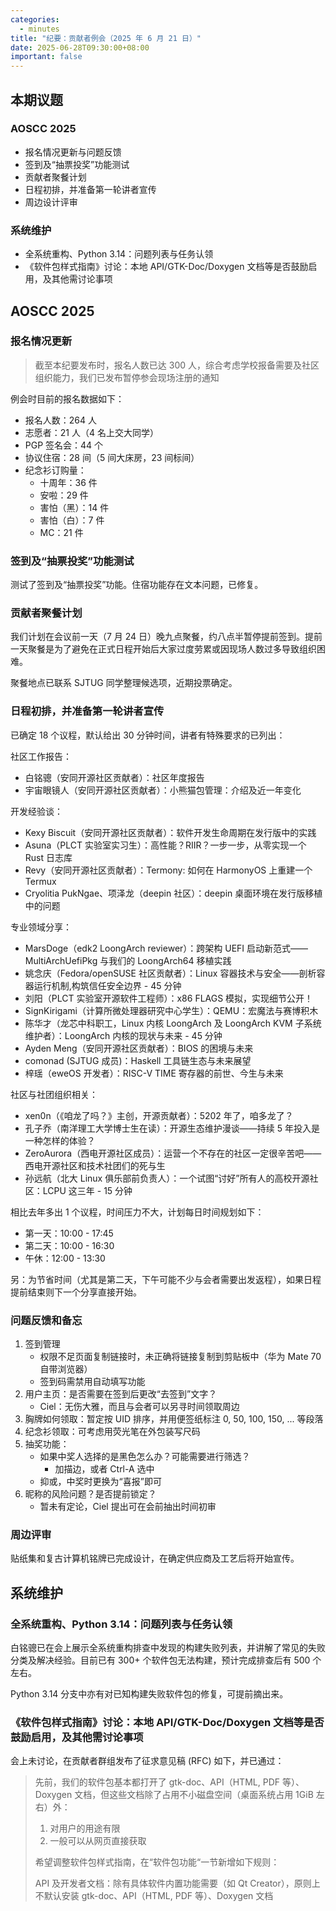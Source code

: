 ```yaml
---
categories:
  - minutes
title: "纪要：贡献者例会（2025 年 6 月 21 日）"
date: 2025-06-28T09:30:00+08:00
important: false
---
```


本期议题
---

### AOSCC 2025

- 报名情况更新与问题反馈
- 签到及“抽票投奖”功能测试
- 贡献者聚餐计划
- 日程初排，并准备第一轮讲者宣传
- 周边设计评审

### 系统维护

- 全系统重构、Python 3.14：问题列表与任务认领
- 《软件包样式指南》讨论：本地 API/GTK-Doc/Doxygen 文档等是否鼓励启用，及其他需讨论事项

AOSCC 2025
---

### 报名情况更新

> 截至本纪要发布时，报名人数已达 300 人，综合考虑学校报备需要及社区组织能力，我们已发布暂停参会现场注册的通知

例会时目前的报名数据如下：

- 报名人数：264 人
- 志愿者：21 人（4 名上交大同学）
- PGP 签名会：44 个
- 协议住宿：28 间（5 间大床房，23 间标间）
- 纪念衫订购量：
    - 十周年：36 件
    - 安啦：29 件
    - 害怕（黑）：14 件
    - 害怕（白）：7 件
    - MC：21 件

### 签到及“抽票投奖”功能测试

测试了签到及“抽票投奖”功能。住宿功能存在文本问题，已修复。

### 贡献者聚餐计划

我们计划在会议前一天（7 月 24 日）晚九点聚餐，约八点半暂停提前签到。提前一天聚餐是为了避免在正式日程开始后大家过度劳累或因现场人数过多导致组织困难。

聚餐地点已联系 SJTUG 同学整理候选项，近期投票确定。

### 日程初排，并准备第一轮讲者宣传

已确定 18 个议程，默认给出 30 分钟时间，讲者有特殊要求的已列出：

社区工作报告：

- 白铭骢（安同开源社区贡献者）：社区年度报告
- 宇宙眼镜人（安同开源社区贡献者）：小熊猫包管理：介绍及近一年变化

开发经验谈：

- Kexy Biscuit（安同开源社区贡献者）：软件开发生命周期在发行版中的实践
- Asuna（PLCT 实验室实习生）：高性能？RIIR？一步一步，从零实现一个 Rust 日志库
- Revy（安同开源社区贡献者）：Termony: 如何在 HarmonyOS 上重建一个 Termux
- Cryolitia PukNgae、项泽龙（deepin 社区）：deepin 桌面环境在发行版移植中的问题

专业领域分享：

- MarsDoge（edk2 LoongArch reviewer）：跨架构 UEFI 启动新范式——MultiArchUefiPkg 与我们的 LoongArch64 移植实践
- 姚念庆（Fedora/openSUSE 社区贡献者）：Linux 容器技术与安全——剖析容器运行机制,构筑信任安全边界 - 45 分钟
- 刘阳（PLCT 实验室开源软件工程师）：x86 FLAGS 模拟，实现细节公开！
- SignKirigami（计算所微处理器研究中心学生）：QEMU：宏魔法与赛博积木
- 陈华才（龙芯中科职工，Linux 内核 LoongArch 及 LoongArch KVM 子系统维护者）：LoongArch 内核的现状与未来 - 45 分钟
- Ayden Meng（安同开源社区贡献者）：BIOS 的困境与未来
- comonad (SJTUG 成员)：Haskell 工具链生态与未来展望
- 梓瑶（eweOS 开发者）：RISC-V TIME 寄存器的前世、今生与未来

社区与社团组织相关：

- xen0n（《咱龙了吗？》主创，开源贡献者）：5202 年了，咱多龙了？
- 孔子乔（南洋理工大学博士生在读）：开源生态维护漫谈——持续 5 年投入是一种怎样的体验？
- ZeroAurora（西电开源社区成员）：运营一个不存在的社区一定很辛苦吧——西电开源社区和技术社团们的死与生
- 孙远航（北大 Linux 俱乐部前负责人）：一个试图“讨好”所有人的高校开源社区：LCPU 这三年 - 15 分钟

相比去年多出 1 个议程，时间压力不大，计划每日时间规划如下：

- 第一天：10:00 - 17:45
- 第二天：10:00 - 16:30
- 午休：12:00 - 13:30

另：为节省时间（尤其是第二天，下午可能不少与会者需要出发返程），如果日程提前结束则下一个分享直接开始。

### 问题反馈和备忘

1. 签到管理
	- 权限不足页面复制链接时，未正确将链接复制到剪贴板中（华为 Mate 70 自带浏览器）
	- 签到码需禁用自动填写功能
2. 用户主页：是否需要在签到后更改“去签到”文字？
	- Ciel：无伤大雅，而且与会者可以另寻时间领取周边
3. 胸牌如何领取：暂定按 UID 排序，并用便签纸标注 0, 50, 100, 150, ... 等段落
4. 纪念衫领取：可考虑用荧光笔在外包装写尺码
5. 抽奖功能：
    - 如果中奖人选择的是黑色怎么办？可能需要进行筛选？
    	- 加描边，或者 Ctrl-A 选中
    - 抑或，中奖时更换为“喜报”即可
6. 昵称的风险问题？是否提前锁定？
    - 暂未有定论，Ciel 提出可在会前抽出时间初审

### 周边评审

贴纸集和复古计算机铭牌已完成设计，在确定供应商及工艺后将开始宣传。

系统维护
---

### 全系统重构、Python 3.14：问题列表与任务认领

白铭骢已在会上展示全系统重构排查中发现的构建失败列表，并讲解了常见的失败分类及解决经验。目前已有 300+ 个软件包无法构建，预计完成排查后有 500 个左右。

Python 3.14 分支中亦有对已知构建失败软件包的修复，可提前摘出来。

### 《软件包样式指南》讨论：本地 API/GTK-Doc/Doxygen 文档等是否鼓励启用，及其他需讨论事项

会上未讨论，在贡献者群组发布了征求意见稿 (RFC) 如下，并已通过：

> 先前，我们的软件包基本都打开了 gtk-doc、API（HTML, PDF 等）、Doxygen 文档，但这些文档除了占用不小磁盘空间（桌面系统占用 1GiB 左右）外：
> 
> 1. 对用户的用途有限
> 2. 一般可以从网页直接获取
> 
> 希望调整软件包样式指南，在“软件包功能“一节新增如下规则：
>
> API 及开发者文档：除有具体软件内置功能需要（如 Qt Creator），原则上不默认安装 gtk-doc、API（HTML, PDF 等）、Doxygen 文档